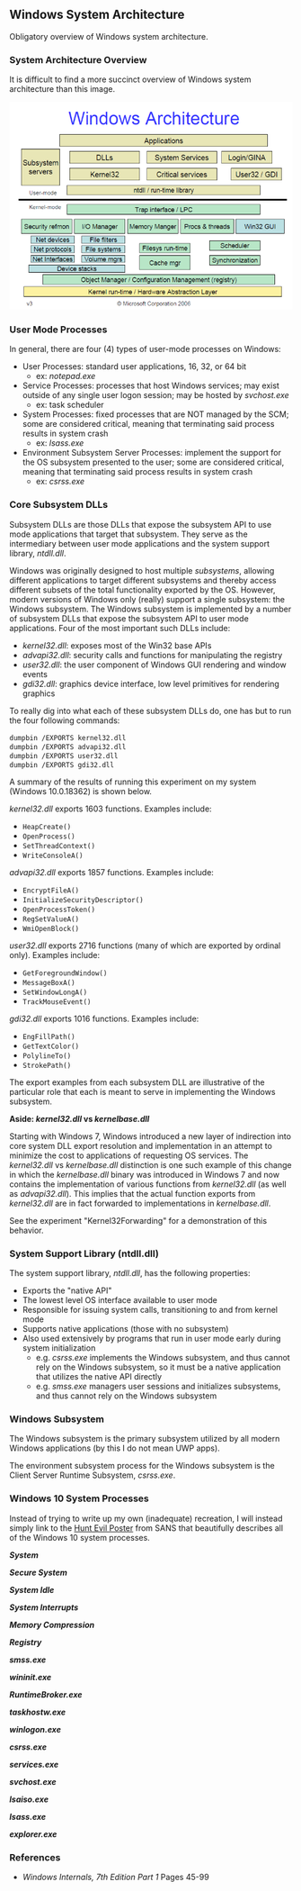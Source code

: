 ## Windows System Architecture

Obligatory overview of Windows system architecture.

### System Architecture Overview

It is difficult to find a more succinct overview of Windows system architecture than this image.

![SystemArchitecture](Local/SystemArchitecture.png)

### User Mode Processes

In general, there are four (4) types of user-mode processes on Windows:

- User Processes: standard user applications, 16, 32, or 64 bit
    - ex: _notepad.exe_
- Service Processes: processes that host Windows services; may exist outside of any single user logon session; may be hosted by _svchost.exe_
    - ex: task scheduler
- System Processes: fixed processes that are NOT managed by the SCM; some are considered critical, meaning that terminating said process results in system crash
    - ex: _lsass.exe_
- Environment Subsystem Server Processes: implement the support for the OS subsystem presented to the user; some are considered critical, meaning that terminating said process results in system crash
    - ex: _csrss.exe_
 
### Core Subsystem DLLs

Subsystem DLLs are those DLLs that expose the subsystem API to use mode applications that target that subsystem. They serve as the intermediary between user mode applications and the system support library, _ntdll.dll_.

Windows was originally designed to host multiple _subsystems_, allowing different applications to target different subsystems and thereby access different subsets of the total functionality exported by the OS. However, modern versions of Windows only (really) support a single subsystem: the Windows subsystem. The Windows subsystem is implemented by a number of subsystem DLLs that expose the subsystem API to user mode applications. Four of the most important such DLLs include:

- _kernel32.dll_: exposes most of the Win32 base APIs
- _advapi32.dll_: security calls and functions for manipulating the registry
- _user32.dll_: the user component of Windows GUI rendering and window events
- _gdi32.dll_: graphics device interface, low level primitives for rendering graphics

To really dig into what each of these subsystem DLLs do, one has but to run the four following commands:

```
dumpbin /EXPORTS kernel32.dll
dumpbin /EXPORTS advapi32.dll
dumpbin /EXPORTS user32.dll
dumpbin /EXPORTS gdi32.dll
```
A summary of the results of running this experiment on my system (Windows 10.0.18362) is shown below.

_kernel32.dll_ exports 1603 functions. Examples include:

- `HeapCreate()`
- `OpenProcess()`
- `SetThreadContext()`
- `WriteConsoleA()`

_advapi32.dll_ exports 1857 functions. Examples include:

- `EncryptFileA()`
- `InitializeSecurityDescriptor()`
- `OpenProcessToken()`
- `RegSetValueA()`
- `WmiOpenBlock()`

_user32.dll_ exports 2716 functions (many of which are exported by ordinal only). Examples include:

- `GetForegroundWindow()`
- `MessageBoxA()`
- `SetWindowLongA()`
- `TrackMouseEvent()`

_gdi32.dll_ exports 1016 functions. Examples include:

- `EngFillPath()`
- `GetTextColor()`
- `PolylineTo()`
- `StrokePath()`

The export examples from each subsystem DLL are illustrative of the particular role that each is meant to serve in implementing the Windows subsystem.

**Aside: _kernel32.dll_ vs _kernelbase.dll_**

Starting with Windows 7, Windows introduced a new layer of indirection into core system DLL export resolution and implementation in an attempt to minimize the cost to applications of requesting OS services. The _kernel32.dll_ vs _kernelbase.dll_ distinction is one such example of this change in which the _kernelbase.dll_ binary was introduced in Windows 7 and now contains the implementation of various functions from _kernel32.dll_ (as well as _advapi32.dll_). This implies that the actual function exports from _kernel32.dll_ are in fact forwarded to implementations in _kernelbase.dll_. 

See the experiment "Kernel32Forwarding" for a demonstration of this behavior.

### System Support Library (ntdll.dll)

The system support library, _ntdll.dll_, has the following properties:

- Exports the "native API"
- The lowest level OS interface available to user mode
- Responsible for issuing system calls, transitioning to and from kernel mode
- Supports native applications (those with no subsystem)
- Also used extensively by programs that run in user mode early during system initialization
    - e.g. _csrss.exe_ implements the Windows subsystem, and thus cannot rely on the Windows subsystem, so it must be a native application that utilizes the native API directly
    - e.g. _smss.exe_ managers user sessions and initializes subsystems, and thus cannot rely on the Windows subsystem
 
### Windows Subsystem

The Windows subsystem is the primary subsystem utilized by all modern Windows applications (by this I do not mean UWP apps). 

The environment subsystem process for the Windows subsystem is the Client Server Runtime Subsystem, _csrss.exe_.

### Windows 10 System Processes

Instead of trying to write up my own (inadequate) recreation, I will instead simply link to the [Hunt Evil Poster](Local/SANS_Poster_2018_Hunt_Evil_FINAL.pdf) from SANS that beautifully describes all of the Windows 10 system processes.

**_System_**

**_Secure System_**

**_System Idle_**

**_System Interrupts_**

**_Memory Compression_**

**_Registry_**

**_smss.exe_**

**_wininit.exe_**

**_RuntimeBroker.exe_**

**_taskhostw.exe_**

**_winlogon.exe_**

**_csrss.exe_**

**_services.exe_**

**_svchost.exe_**

**_lsaiso.exe_**

**_lsass.exe_**

**_explorer.exe_**

### References

- _Windows Internals, 7th Edition Part 1_ Pages 45-99
